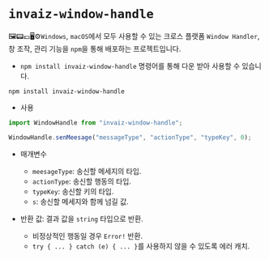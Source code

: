 # `invaiz-window-handle`

🖼📟💷🖥⚙`Windows`, `macOS`에서 모두 사용할 수 있는 크로스 플랫폼 `Window Handler`, 창 조작, 관리 기능을 `npm`을 통해 배포하는 프로젝트입니다.

- `npm install invaiz-window-handle` 명령어를 통해 다운 받아 사용할 수 있습니다.

```shell
npm install invaiz-window-handle
```

- 사용

```ts
import WindowHandle from "invaiz-window-handle";

WindowHandle.senMeesage("messageType", "actionType", "typeKey", 0);
```

- 매개변수
  - `meesageType`: 송신할 메세지의 타입.
  - `actionType`: 송신할 행동의 타입.
  - `typeKey`: 송신할 키의 타입.
  - `s`: 송신할 메세지와 함께 넘길 값.
  
- 반환 값: 결과 값을 `string` 타입으로 반환.
  - 비정상적인 행동일 경우 `Error!` 반환.
  - `try { ... } catch (e) { ... }`를 사용하지 않을 수 있도록 에러 캐치.
